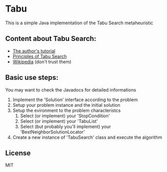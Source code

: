 Tabu
=========

This is a simple Java implementation of the Tabu Search metaheuristic

Content about Tabu Search:
--------
* [The author's tutorial]
* [Principles of Tabu Search]
* [Wikipedia] (don't trust them)

Basic use steps:
--------
You may want to check the Javadocs for detailed informations

1. Implement the 'Solution' interface according to the problem
2. Setup your problem instance and the initial solution
3. Setup the evironment to the problem characteristcs
    1. Select (or implement) your 'StopCondition'
    2. Select (or implement) your 'TabuList'
    3. Select (but probably you'll implement) your 'BestNeighborSolutionLocator'
4. Create a new instance of 'TabuSearch' class and execute the algorithm

License
--------
MIT

[Wikipedia]:http://en.wikipedia.org/wiki/Tabu_search
[The author's tutorial]:http://pubsonline.informs.org/doi/abs/10.1287/inte.20.4.74
[Principles of Tabu Search]:http://www.uv.es/rmarti/paper/docs/ts1.pdf